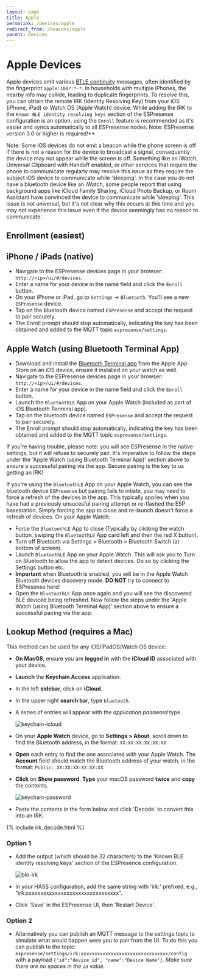 ```yaml
---
layout: page
title: Apple
permalink: /devices/apple
redirect_from: /beacons/apple
parent: Devices
---
```


# Apple Devices

Apple devices emit various [BTLE continuity](https://github.com/furiousMAC/continuity) messages, often identified by the fingerprint `apple:100?:*-*`. In households with multiple iPhones, the nearby info may collide, leading to duplicate fingerprints. To resolve this, you can obtain the remote IRK (Identity Resolving Key) from your iOS (iPhone, iPad) or Watch OS (Apple Watch) device. While adding the IRK to the `Known BLE identity resolving keys` section of the ESPresense configuration is an option, using the `Enroll` feature is recommended as it's easier and syncs automatically to all ESPresense nodes. Note: ESPresense version 3.0 or higher is required!**

Note: Some iOS devices do not emit a beacon while the phone screen is off if there is not a reason for the device to broadcast a signal, consequently the device may not appear while the screen is off. Something like an iWatch, Universal Clipboard with Handoff enabled, or other services that require the phone to communicate regularly may resolve this issue as they require the subject iOS device to communicate while 'sleeping'. In the case you do not have a bluetooth device like an iWatch, some people report that using background apps like iCloud Family Sharing, iCloud Photo Backup, or Room Assistant have convinced the device to communicate while 'sleeping'. This issue is not universal, but it's not clear why this occurs at this time and you may not experience this issue even if the device seemingly has no reason to communicate.

## Enrollment (easiest)

## iPhone / iPads (native)

- Navigate to the ESPresense devices page in your browser: `http://<ip>/ui/#/devices`.
- Enter a name for your device in the name field and click the `Enroll` button.
- On your iPhone or iPad, go to `Settings` -> `Bluetooth`. You'll see a new `ESPresense` device.
- Tap on the bluetooth device named `ESPresense` and accept the request to pair securely.
- The Enroll prompt should stop automatically, indicating the key has been obtained and added to the MQTT topic `espresense/settings`.

## Apple Watch (using Bluetooth Terminal App)

- Download and install the [Bluetooth Terminal app](https://apps.apple.com/app/id1058693037) from the Apple App Store on an iOS device, ensure it installed on your watch as well.
- Navigate to the ESPresense devices page in your browser: `http://<ip>/ui/#/devices`.
- Enter a name for your device in the name field and click the `Enroll` button.
- Launch the `BluetoothLE` App on your Apple Watch (included as part of iOS Bluetooth Terminal app).
- Tap on the bluetooth device named `ESPresense` and accept the request to pair securely.
- The Enroll prompt should stop automatically, indicating the key has been obtained and added to the MQTT topic `espresense/settings`.

If you're having trouble, please note: you will see ESPresense in the native settings, but it will refuse to securely pair. It's imperative to follow the steps under the 'Apple Watch (using Bluetooth Terminal App)' section above to ensure a successful pairing via the app.  Secure pairing is the key to us getting an IRK!

If you're using the `BluetoothLE` App on your Apple Watch, you can see the bluetooth device `ESPresense` but pairing fails to intiate, you may need to force a refresh of the devices in the app. This typically applies when you have had a previously unsucesful pairing attempt or re-flashed the ESP basestation. Simply forcing the app to close and re-launch doesn't force a refresh of devices.
On your Apple Watch:
- Force the `BluetoothLE` App to close (Typically by clicking the watch button, swiping the `BluetoothLE` App card left and then the red X button).
- Turn off Bluetooth via Settings > Bluetooth > Bluetooth Switch (at bottom of screen).
- Launch `BluetoothLE` App on your Apple Watch. This will ask you to Turn on Bluetooth to allow the app to detect devices. Do so by clicking the Settings button etc.
- **Important** when Bluetooth is enabled, you will be in the Apple Watch Bluetooth devices discovery mode. **DO NOT** try to connect to ESPresense here!
- Open the `BluetoothLE` App once again and you will see the discovered BLE deviced being refreshed. Now follow the steps under the 'Apple Watch (using Bluetooth Terminal App)' section above to ensure a successful pairing via the app.

## Lookup Method (requires a Mac)

This method can be used for any iOS/iPadOS/Watch OS device:

- **On MacOS**, ensure you are **logged in** with the **iCloud ID** associated with your device.
- **Launch** the **Keychain Access** application.
- In the left **sidebar**, click on **iCloud**.
- In the upper right **search bar**, type `bluetooth`.
- A series of entries will appear with the *application password* type.

    ![keychain-icloud](../images/keychain_icloud.png)
- On your **Apple Watch** device, go to **Settings > About**, scroll down to find the Bluetooth address, in the format: `XX:XX:XX:XX:XX:XX`
- **Open** each entry to find the one associated with your Apple Watch. The **Account** field should match the Bluetooth address of your watch, in the format: `Public: XX:XX:XX:XX:XX:XX`.
- **Click** on **Show password**.
**Type** your macOS password **twice** and **copy** the contents.

    ![keychain-password](../images/keychain_password.png)

- Paste the contents in the form below and click 'Decode' to convert this into an IRK.

{% include irk_decode.html %}

### Option 1

- Add the output (which should be 32 characters) to the 'Known BLE identity resolving keys' section of the ESPresence configuration.

    ![ble-irk](../images/known_ble_irk.png)

- In your HASS configuration, add the same string with 'irk:' prefixed, e.g., "irk:xxxxxxxxxxxxxxxxxxxxxxxxxxxxxxxx".
- Click 'Save' in the ESPresense UI, then 'Restart Device'.

### Option 2

- Alternatively you can publish an MQTT message to the settings topic to simulate what would happen were you to pair from the UI. To do this you can publish to the topic: `espresense/settings/irk:xxxxxxxxxxxxxxxxxxxxxxxxxxxxxxxx/config` with a payload `{"id":"device_id", "name":"Device Name"}`. _Make sure there are no spaces in the `id` value._

